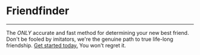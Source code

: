 # Friendfinder
---
The *ONLY* accurate and fast method for determining your new best friend. Don't be fooled by imitators, we're the genuine path to true life-long friendship. 
[Get started today.](https://arcane-oasis-58641.herokuapp.com/)
You won't regret it.
